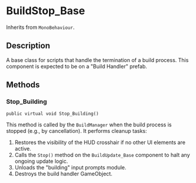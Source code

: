 # BuildStop_Base

Inherits from `MonoBehaviour`.

## Description

A base class for scripts that handle the termination of a build process. This component is expected to be on a "Build Handler" prefab.

## Methods

### Stop_Building
`public virtual void Stop_Building()`

This method is called by the `BuildManager` when the build process is stopped (e.g., by cancellation). It performs cleanup tasks:
1.  Restores the visibility of the HUD crosshair if no other UI elements are active.
2.  Calls the `Stop()` method on the `BuildUpdate_Base` component to halt any ongoing update logic.
3.  Unloads the "building" input prompts module.
4.  Destroys the build handler GameObject.
